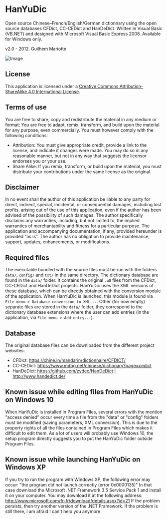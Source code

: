 # HanYuDic

Open source Chinese–French/English/German dictionnary using the open source databases CFDict, CC-CEDict and HanDeDict. Written in Visual Basic (VB.NET) and designed with Microsoft Visual Basic Express 2008. Available for Windows only.

v2.0 - 2012. Guilhem Mariotte

![Image](hanyudic_sources_en/imgDico.ico "icon")

License
-------
This application is licensed under a [Creative Commons Attribution-ShareAlike 4.0 International License](http://creativecommons.org/licenses/by-sa/4.0/).


Terms of use
------------
You are free to share, copy and redistribute the material in any medium or format; You are free to adapt, remix, transform, and build upon the material for any purpose, even commercially.
You must however comply with the following conditions:
- Attribution: You must give appropriate credit, provide a link to the license, and indicate if changes were made. You may do so in any reasonable manner, but not in any way that suggests the licensor endorses you or your use.
- Share Alike: If you remix, transform, or build upon the material, you must distribute your contributions under the same license as the original.


Disclaimer
----------
In no event shall the author of this application be liable to any party for direct, indirect, special, incidental, or consequential damages, including lost profits, arising out of the use of this application, even if the author has been advised of the possibility of such damages.
The author specifically disclaims any warranties, including, but not limited to, the implied warranties of merchantability and fitness for a particular purpose. The application and accompanying documentation, if any, provided hereunder is provided “as is”. The author has no obligation to provide maintenance, support, updates, enhancements, or modifications.


Required files
--------------
The executable bundled with the source files must be run with the folders `data/`, `config/` and `txt/` in the same directory. The dictionary database are found in the `data/` folder. It contains the original `.u8` files from the CFDict, CC-CEDict and HanDeDict projects. HanYuDic uses the XML versions of these database, which can be directly obtained with the conversion module of the application. When HanYuDic is launched, this module is found via `File menu > Database conversion to XML...`. Other (for now empty) separate files are stored in the `data/` folder, they correspond to the dictionary database extensions where the user can add entries (in the application, via `File menu > Add entry...`).


Database
--------
The original database files can be downloaded from the different project websites:
- CFDict: https://chine.in/mandarin/dictionnaire/CFDICT/
- CC-CEDict: https://www.mdbg.net/chinese/dictionary?page=cedict
- HanDeDict: https://github.com/zydeo/HanDeDict | http://www.handedict.de/


Known issue while editing files from HanYuDic on Windows 10
-----------------------------------------------------------
When HanYuDic is installed in Program Files, several errors with the mention "access denied" occur every time a file from the "data" or "config" folders must be modified (saving parameters, XML conversion). This is due to the property rights of all the files contained in Program Files which makes it difficult to edit them. As a lot of users will probably use Windows 10, the setup program directly suggests you to put the HanYuDic folder outside Program Files.


Known issue while launching HanYuDic on Windows XP
--------------------------------------------------
If you try to run the program with Windows XP, the following error may occur:
"the program did not launch correctly (error 0x0000135)"
In that case download the Microsoft .NET Framework 3.5 Service Pack 1 and install
it on your computer. You may download it at the following address:
http://www.microsoft.com/fr-fr/download/details.aspx?id=21
If the problem persists, then try another version of the .NET Framework.
If the problem is still there, I am afraid I can't help you anymore.
